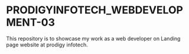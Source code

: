# PRODIGYINFOTECH_WEBDEVELOPMENT-03
This repository is to showcase my work as a web developer on Landing page website   at prodigy infotech.
